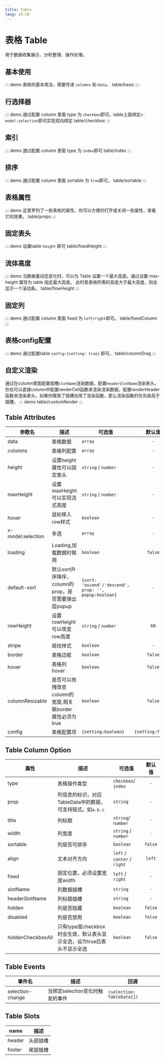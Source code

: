 ```yaml
---
title: Table
lang: zh-CN
---
```


# 表格 Table
用于数据收集展示、分析整理、操作处理。

## 基本使用
::: demo 表格的基本用法，需要传递 `columns` 和 `data`。
table/basic
:::


## 行选择器
::: demo 通过配置 column 里面 type 为 `checkbox`即可。table上面绑定`v-model:selection`即可实现双向绑定
table/checkbox
:::

## 索引
::: demo 通过配置 column 里面 type 为 `index`即可
table/index
:::

## 排序
::: demo 通过配置 column 里面 sortable 为 `true`即可。
table/sortable
:::


## 表格属性
::: demo 这里罗列了一些表格的属性，你可以方便的打开或关闭一些属性，查看它的效果。
table/props
:::

## 固定表头
::: demo 设置table `height` 即可
table/fixedHeight
:::

## 流体高度
::: demo 当数据量动态变化时，可以为 Table 设置一个最大高度。通过设置 max-height 属性为 table 指定最大高度。 此时若表格所需的高度大于最大高度，则会显示一个滚动条。
table/flowHeight
:::


## 固定列
::: demo 通过配置 column 里面 fixed 为 `left/right`即可。
table/fixedColumn
:::

## 表格config配置
::: demo 通过配置table `config:{setting: true}` 即可。
table/columnDrag
:::

## 自定义渲染
通过在column里面配置插槽`slotName`渲染数据，配置`headerSlotName`渲染表头。你也可以直接column中配置renderCell函数来渲染渲染数据，配置renderHeader函数来渲染表头。如果你既用了插槽也用了渲染函数，那么渲染函数的优先级高于插槽。
::: demo
table/customRender
:::

## Table Attributes
|参数名|描述|可选值|默认值|
|---|---|---|:---:|
|data|表格数据|`array`|`-`|
|columns|表格列配置|`array`|`-`|
|height|设置height属性可以固定表头|`string` / `number`|`-`|
|maxHeight|设置maxHeight可以实现流式高度|`string` / `number`|`-`|
|hover|鼠标移入row样式|`boolean`|`-`|
|v-model:selection|多选|`array`|`-`|
|loading|Loading,加载数据时候用|`boolean`|`false`|
|default-sort|默认sort升序降序，column的prop，是否需要弹出层popup|`{sort: 'ascend'/'descend', prop: '', popup:boolean}`|`-`|
|rowHeight|设置rowHeight可以改变row高度|`string` / `number`|`68`|
|stripe|斑纹样式|`boolean`|`-`|
|border|表格边框|`boolean` |`false`|
|hover|表格列hover|`boolean`|`false`|
|columnResizable|是否可以拖拽改变column的宽度,相关联border属性必须为true|`boolean`|`false`|
|config|表格配置项|`{setting:boolean}`|`{setting:false}`|



## Table Column Option
|属性|描述|可选值|默认值|
|---|---|---|:---:|
|type|表格操作类型|`checkbox`/ `index`|`-`|
|prop|列信息的标识，对应TableData中的数据，可支持链式。如`a.b.c`|`string`|`-`|
|title|列标题|`string`/ `number`|`-`|
|width|列宽度|`string` / `number`|`-`|
|sortable|列是否可排序|`boolean`|`false`|
|align|文本对齐方向|`left` / `center` / `right`|`left`|
|fixed|固定位置，必须设置宽度width|`left` / `right`|`-`|
|slotName|列数据插槽|`string`|`-`|
|headerSlotName|列标题插槽|`string`|`-`|
|hidden|列是否隐藏|`boolean`|`false`|
|disabled|列是否禁用|`boolean`|`false`|
|hiddenCheckboxAll|只有type是checkbox时会生效，默认表头显示全选，设为true后表头不显示全选|`boolean`|`false`|




## Table Events
|事件名|描述|回调|
|---|---|---|
|selection-change|当绑定selection变化时触发的事件|`(selection: TableData[])`|





## Table Slots
|name|描述|
|---|---|
|header|头部插槽|
|footer|尾部插槽|


